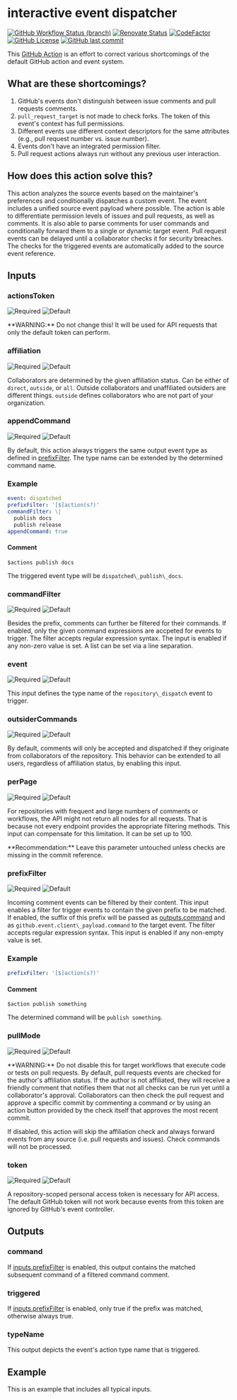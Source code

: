 # interactive event dispatcher

[![GitHub Workflow Status (branch)](https://img.shields.io/github/workflow/status/gofunky/interactive-event-dispatcher/build/master?style=for-the-badge)](https://github.com/gofunky/interactive-event-dispatcher/actions)
[![Renovate Status](https://img.shields.io/badge/renovate-enabled-green?style=for-the-badge&logo=renovatebot&color=1a1f6c)](https://app.renovatebot.com/dashboard#github/gofunky/interactive-event-dispatcher)
[![CodeFactor](https://www.codefactor.io/repository/github/gofunky/interactive-event-dispatcher/badge?style=for-the-badge)](https://www.codefactor.io/repository/github/gofunky/interactive-event-dispatcher)
[![GitHub License](https://img.shields.io/github/license/gofunky/interactive-event-dispatcher.svg?style=for-the-badge)](https://github.com/gofunky/interactive-event-dispatcher/blob/master/LICENSE)
[![GitHub last commit](https://img.shields.io/github/last-commit/gofunky/interactive-event-dispatcher.svg?style=for-the-badge&color=9cf)](https://github.com/gofunky/interactive-event-dispatcher/commits/master)

This [GitHub Action](https://github.com/features/actions) is an effort to correct various shortcomings of the default GitHub action and event system.

## What are these shortcomings?

1. GitHub's events don't distinguish between issue comments and pull requests comments.
1. `pull_request_target` is not made to check forks. The token of this event's context has full permissions.
1. Different events use different context descriptors for the same attributes (e.g., pull request number vs. issue number).
1. Events don't have an integrated permission filter.
1. Pull request actions always run without any previous user interaction.

## How does this action solve this?

This action analyzes the source events based on the maintainer's preferences and conditionally dispatches a custom event.
The event includes a unified source event payload where possible.
The action is able to differentiate permission levels of issues and pull requests, as well as comments.
It is also able to parse comments for user commands and conditionally forward them to a single or dynamic target event.
Pull request events can be delayed until a collaborator checks it for security breaches.
The checks for the triggered events are automatically added to the source event reference. 

<!--- BEGIN_ACTION_DOCS --->
## Inputs

### actionsToken
![Required](https://img.shields.io/badge/Required-no-inactive?style=flat-square)
![Default](https://img.shields.io/badge/Default-${{_github.token_}}-ef2366?style=flat-square)

\*\*WARNING:\*\* Do not change this! It will be used for API requests that only the default token can perform.


### affiliation
![Required](https://img.shields.io/badge/Required-no-inactive?style=flat-square)
![Default](https://img.shields.io/badge/Default-all-d87c44?style=flat-square)

Collaborators are determined by the given affiliation status.
Can be either of `direct`, `outside`, or `all`.
Outside collaborators and unaffiliated outsiders are different things.
`outside` defines collaborators who are not part of your organization.


### appendCommand
![Required](https://img.shields.io/badge/Required-no-inactive?style=flat-square)
![Default](https://img.shields.io/badge/Default-false-7cb6ef?style=flat-square)

By default, this action always triggers the same output event type as defined in [prefixFilter](#prefixFilter).
The type name can be extended by the determined command name.

### Example

```yaml
event: dispatched
prefixFilter: '[$]action(s?)'
commandFilter: \|
  publish docs
  publish release
appendCommand: true
```

#### Comment

```
$actions publish docs
```

The triggered event type will be `dispatched\_publish\_docs`.



### commandFilter
![Required](https://img.shields.io/badge/Required-no-inactive?style=flat-square)
![Default](https://img.shields.io/badge/Default-'_'-inactive?style=flat-square)

Besides the prefix, comments can further be filtered for their commands.
If enabled, only the given command expressions are accpeted for events to trigger.
The filter accepts regular expression syntax.
The input is enabled if any non-zero value is set.
A list can be set via a line separation.



### event
![Required](https://img.shields.io/badge/Required-yes-important?style=flat-square)
![Default](https://img.shields.io/badge/Default-none-inactive?style=flat-square)

This input defines the type name of the `repository\_dispatch` event to trigger.



### outsiderCommands
![Required](https://img.shields.io/badge/Required-no-inactive?style=flat-square)
![Default](https://img.shields.io/badge/Default-false-7cb6ef?style=flat-square)

By default, comments will only be accepted and dispatched if they originate from collaborators of the repository.
This behavior can be extended to all users, regardless of affiliation status, by enabling this input.


### perPage
![Required](https://img.shields.io/badge/Required-no-inactive?style=flat-square)
![Default](https://img.shields.io/badge/Default-30-22d200?style=flat-square)

For repositories with frequent and large numbers of comments or workflows, the API might not return all
nodes for all requests. That is because not every endpoint provides the appropriate filtering methods.
This input can compensate for this limitation. It can be set up to 100.

\*\*Recommendation:\*\* Leave this parameter untouched unless checks are missing in the commit reference.


### prefixFilter
![Required](https://img.shields.io/badge/Required-no-inactive?style=flat-square)
![Default](https://img.shields.io/badge/Default-'_'-inactive?style=flat-square)

Incoming comment events can be filtered by their content.
This input enables a filter for trigger events to contain the given prefix to be matched.
If enabled, the suffix of this prefix will be passed as [outputs.command](#command)
and as `github.event.client\_payload.command` to the target event.
The filter accepts regular expression syntax.
This input is enabled if any non-empty value is set.

### Example

```yaml
prefixFilter: '[$]action(s?)'
```

#### Comment

```
$action publish something
```

The determined command will be `publish something`.


### pullMode
![Required](https://img.shields.io/badge/Required-no-inactive?style=flat-square)
![Default](https://img.shields.io/badge/Default-true-5ffe53?style=flat-square)

\*\*WARNING:\*\* Do not disable this for target workflows that execute code or tests on pull requests.
By default, pull requests events are checked for the author's affiliation status.
If the author is not affiliated, they will receive a friendly comment that notifies them
that not all checks can be run yet until a collaborator's approval.
Collaborators can then check the pull request and approve a specific commit by commenting a command
or by using an action button provided by the check itself that approves the most recent commit.

If disabled, this action will skip the affiliation check and always forward events
from any source (i.e. pull requests and issues). Check commands will not be processed.



### token
![Required](https://img.shields.io/badge/Required-yes-important?style=flat-square)
![Default](https://img.shields.io/badge/Default-none-inactive?style=flat-square)

A repository-scoped personal access token is necessary for API access.
The default GitHub token will not work because events from this token are ignored by GitHub's event controller.


## Outputs

### command

If [inputs.prefixFilter](#prefixFilter) is enabled,
this output contains the matched subsequent command of a filtered command comment.


### triggered

If [inputs.prefixFilter](#prefixFilter) is enabled, only true if the prefix was matched, otherwise always true.


### typeName

This output depicts the event's action type name that is triggered.

<!--- END_ACTION_DOCS --->

## Example

This is an example that includes all typical inputs.

<!-- add-file: ./.github/workflows/example.yml -->
